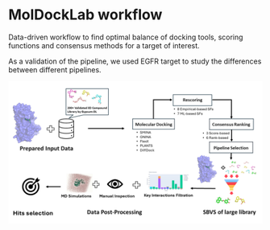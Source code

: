 # MolDockLab workflow

Data-driven workflow to find optimal balance of docking tools, scoring functions and consensus methods for a target of interest.

As a validation of the pipeline, we used EGFR target to study the differences between different pipelines.

<p align="center">
  <img src="moldocklab_fig.png">
</p>

